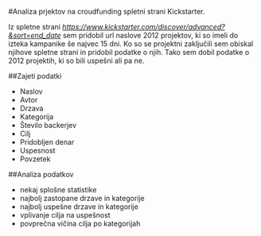 #Analiza prjektov na croudfunding spletni strani Kickstarter.

Iz spletne strani *https://www.kickstarter.com/discover/advanced?&sort=end_date* sem pridobil url naslove 2012 projektov, ki so imeli do izteka kampanike še najvec 15 dni. Ko so se projektni zaključili sem obiskal njihove spletne strani in pridobil podatke o njih. Tako sem dobil podatke o 2012 projektih, ki so bili uspešni ali pa ne.

##Zajeti podatki
+ Naslov
+ Avtor
+ Drzava
+ Kategorija
+ Število backerjev
+ Cilj
+ Pridobljen denar
+ Uspesnost
+ Povzetek

##Analiza podatkov
+ nekaj splošne statistike
+ najbolj zastopane drzave in kategorije
+ najbolj uspešne drzave in kategorije
+ vplivanje cilja na uspešnost
+ povprečna vičina cilja po kategorijah
